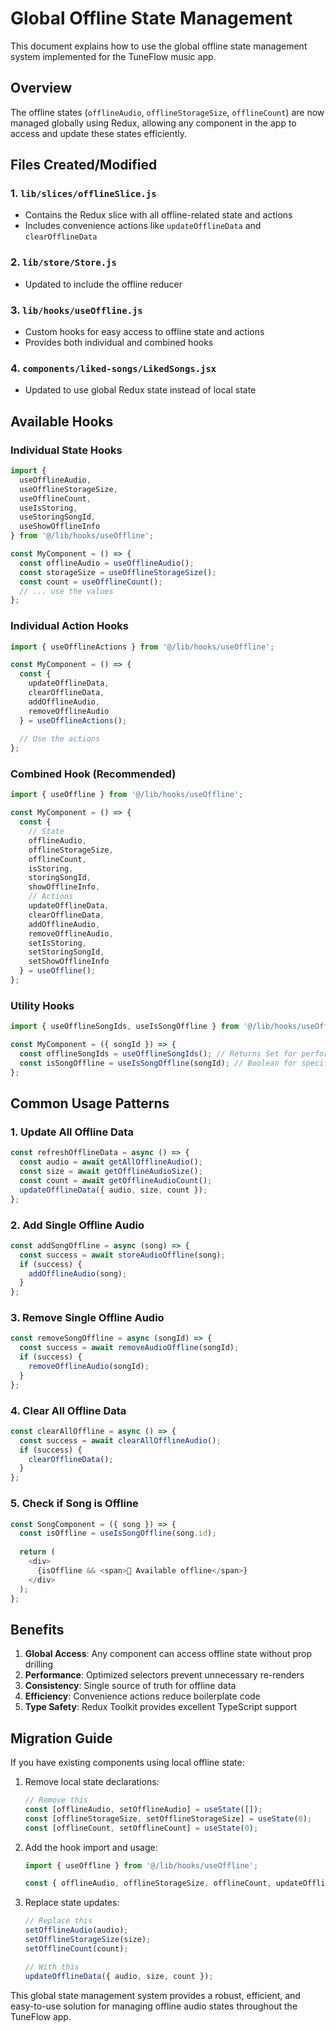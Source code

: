 # Global Offline State Management

This document explains how to use the global offline state management system implemented for the TuneFlow music app.

## Overview

The offline states (`offlineAudio`, `offlineStorageSize`, `offlineCount`) are now managed globally using Redux, allowing any component in the app to access and update these states efficiently.

## Files Created/Modified

### 1. `lib/slices/offlineSlice.js`
- Contains the Redux slice with all offline-related state and actions
- Includes convenience actions like `updateOfflineData` and `clearOfflineData`

### 2. `lib/store/Store.js`
- Updated to include the offline reducer

### 3. `lib/hooks/useOffline.js`
- Custom hooks for easy access to offline state and actions
- Provides both individual and combined hooks

### 4. `components/liked-songs/LikedSongs.jsx`
- Updated to use global Redux state instead of local state

## Available Hooks

### Individual State Hooks
```javascript
import { 
  useOfflineAudio, 
  useOfflineStorageSize, 
  useOfflineCount,
  useIsStoring,
  useStoringSongId,
  useShowOfflineInfo 
} from '@/lib/hooks/useOffline';

const MyComponent = () => {
  const offlineAudio = useOfflineAudio();
  const storageSize = useOfflineStorageSize();
  const count = useOfflineCount();
  // ... use the values
};
```

### Individual Action Hooks
```javascript
import { useOfflineActions } from '@/lib/hooks/useOffline';

const MyComponent = () => {
  const { 
    updateOfflineData, 
    clearOfflineData,
    addOfflineAudio,
    removeOfflineAudio 
  } = useOfflineActions();
  
  // Use the actions
};
```

### Combined Hook (Recommended)
```javascript
import { useOffline } from '@/lib/hooks/useOffline';

const MyComponent = () => {
  const {
    // State
    offlineAudio,
    offlineStorageSize,
    offlineCount,
    isStoring,
    storingSongId,
    showOfflineInfo,
    // Actions
    updateOfflineData,
    clearOfflineData,
    addOfflineAudio,
    removeOfflineAudio,
    setIsStoring,
    setStoringSongId,
    setShowOfflineInfo
  } = useOffline();
};
```

### Utility Hooks
```javascript
import { useOfflineSongIds, useIsSongOffline } from '@/lib/hooks/useOffline';

const MyComponent = ({ songId }) => {
  const offlineSongIds = useOfflineSongIds(); // Returns Set for performance
  const isSongOffline = useIsSongOffline(songId); // Boolean for specific song
};
```

## Common Usage Patterns

### 1. Update All Offline Data
```javascript
const refreshOfflineData = async () => {
  const audio = await getAllOfflineAudio();
  const size = await getOfflineAudioSize();
  const count = await getOfflineAudioCount();
  updateOfflineData({ audio, size, count });
};
```

### 2. Add Single Offline Audio
```javascript
const addSongOffline = async (song) => {
  const success = await storeAudioOffline(song);
  if (success) {
    addOfflineAudio(song);
  }
};
```

### 3. Remove Single Offline Audio
```javascript
const removeSongOffline = async (songId) => {
  const success = await removeAudioOffline(songId);
  if (success) {
    removeOfflineAudio(songId);
  }
};
```

### 4. Clear All Offline Data
```javascript
const clearAllOffline = async () => {
  const success = await clearAllOfflineAudio();
  if (success) {
    clearOfflineData();
  }
};
```

### 5. Check if Song is Offline
```javascript
const SongComponent = ({ song }) => {
  const isOffline = useIsSongOffline(song.id);
  
  return (
    <div>
      {isOffline && <span>📱 Available offline</span>}
    </div>
  );
};
```

## Benefits

1. **Global Access**: Any component can access offline state without prop drilling
2. **Performance**: Optimized selectors prevent unnecessary re-renders
3. **Consistency**: Single source of truth for offline data
4. **Efficiency**: Convenience actions reduce boilerplate code
5. **Type Safety**: Redux Toolkit provides excellent TypeScript support

## Migration Guide

If you have existing components using local offline state:

1. Remove local state declarations:
   ```javascript
   // Remove this
   const [offlineAudio, setOfflineAudio] = useState([]);
   const [offlineStorageSize, setOfflineStorageSize] = useState(0);
   const [offlineCount, setOfflineCount] = useState(0);
   ```

2. Add the hook import and usage:
   ```javascript
   import { useOffline } from '@/lib/hooks/useOffline';
   
   const { offlineAudio, offlineStorageSize, offlineCount, updateOfflineData } = useOffline();
   ```

3. Replace state updates:
   ```javascript
   // Replace this
   setOfflineAudio(audio);
   setOfflineStorageSize(size);
   setOfflineCount(count);
   
   // With this
   updateOfflineData({ audio, size, count });
   ```

This global state management system provides a robust, efficient, and easy-to-use solution for managing offline audio states throughout the TuneFlow app.
